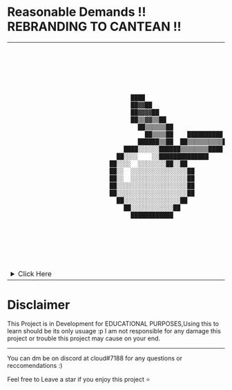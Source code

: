 # Reasonable Demands !! REBRANDING TO CANTEAN !!

<table>
<tr>
<td>

```python
                                                                                        
                                                                                        
                                                                                        
                                                                                        
                                                                                        
                                                                                        
                                  ████                                                  
                                  ██▓▓██                                                
                                  ██▓▓▓▓██                                              
                                  ██▒▒▓▓▒▒██                                            
                                    ██▒▒▒▒▒▒██                                          
                                      ██▒▒▒▒██    ██████████                            
                                    ██████▒▒██  ██▒▒▒▒▒▒▒▒▒▒██                          
                                ████░░░░░░██████▒▒▒▒▒▒▒▒████                            
                              ██░░░░    ░░██████████████                                
                            ██░░░░  ░░░░░░░░██░░██                                      
                            ██░░  ░░░░░░░░░░░░░░░░██                                    
                            ██░░  ░░░░░░░░░░░░░░░░██                                    
                            ██░░░░░░░░░░░░░░░░░░░░██                                    
                            ██░░░░░░░░░░░░░░░░░░░░██                                    
                              ██░░░░░░░░░░░░░░░░██                                      
                                ██░░░░░░░░░░░░██                                        
                                  ████████████                                          
                                                                                        
                                                                                        
                                                                                        
                                                                                        
                                                                                        
                                                                                        

```
 
<details>
<summary>Click Here</summary>

# Features/Todo :
<table>
<tr>
<td>
 
<details>

- [x] Main ui (telnet)
- [x] Ddos Attacks 
- [x] Remote code execution (not yet targeted)
- [X] Main cnc login system including User types and Custom admin commands
- [x] Api
- [x] Api auth
- [ ] Better Malware 
- [ ] Web panel (WIP, relies on Api auth)
- [ ] Sign-ups (working on Api auth)
- [ ] Beautify code and convert all big functions and function groups to imports
   
  <br>
</details>
</td>
</tr>
</table>

# Getting Started / Usage
<table>
<tr>
<td>
 
<details>
<summary>Installation (wip)</summary>

  <br>
</details>
</td>
</tr>
</table>
  

# Screenshots
<table>
<tr>
<td>
 
<details>
<summary>Telnet connection</summary>

## Login -
  
![image](https://user-images.githubusercontent.com/66269103/206879830-d76a185a-27d9-4783-8635-673cfb646757.png)
  
## After Login -
  
![image](https://user-images.githubusercontent.com/66269103/206879801-a730b95a-c8f2-4a5d-b721-d614ace9e92b.png)
  
## Main User Commands/features

![image](https://user-images.githubusercontent.com/66269103/206879963-f47bc8a3-488b-4ce3-beae-3f320f9677b8.png)
  
## Main Admin Commands/features

  ![image](https://user-images.githubusercontent.com/66269103/206880105-6041beb4-8d98-4411-a224-586a41515b89.png)

  
  <br>
</details>
</td>
</tr>
</table>
  
<table>
<tr>
<td>
 
<details>
<summary>Web panel (wip)</summary>

  ![Untitled](https://user-images.githubusercontent.com/66269103/206882877-f7054cdb-fd17-4ed4-842a-35654213b663.png)

  <br>
</details>
</td>
</tr>
</table>
  
<table>
<tr>
<td>
 
<details>
<summary>Logs</summary>
  
## Graphical Logs
  
  ### Size Detection
  
  ![image](https://user-images.githubusercontent.com/66269103/206880233-32e74d6d-c0cd-4c2e-a653-9c428b9480a5.png)
  
  ### Main View, wip to add api logs
  
  ![image](https://user-images.githubusercontent.com/66269103/206880285-d3eb734f-d172-42ad-86a2-72db42095d69.png)

## Main Server Logs
  
  ### Startup (wip)
  
  ![image](https://user-images.githubusercontent.com/66269103/206880453-22091bd5-a911-4ab2-8f90-f144ff9569fc.png)

  ### Connections
  
  ![image](https://user-images.githubusercontent.com/66269103/206880487-57ea207c-70a6-4ca4-99a9-cf21a94f765f.png)

  ### Command logging
  
  ![image](https://user-images.githubusercontent.com/66269103/206880502-3814f96b-4ddd-463f-9f66-0a1a3fd4588b.png)
  
  ## Too lazy atm to add more Server log screenshots
  <br>
</details>
</td>
</tr>
</table>

  
<table>
<tr>
<td>
 
<details>
<summary>Api</summary>
  
## Basic Functions (finna remake this frfr its so messy)
  
  ![image](https://user-images.githubusercontent.com/66269103/206880746-cf3916ec-788a-48d0-9bef-eba04a77b55f.png)
  
## Api Auth (not yet done)
 

  <br>
</details>
</td>
</tr>
</table>
  
</td>
</tr>
</table>



# Disclaimer

This Project is in Development for EDUCATIONAL PURPOSES,Using this to learn should be its only usuage :p
I am not responsible for any damage this project or trouble this project may cause on your end.

---

You can dm be on discord at cloud#7188 for any questions or reccomendations :)

Feel free to Leave a star if you enjoy this project ⭐
